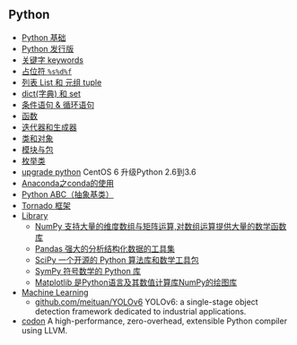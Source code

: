 ## Python
- [Python 基础](base.md)
- [Python 发行版](Distribution.md)
- [关键字 keywords](keywords.md)
- [占位符 `%s%d%f`](placeholer.md)
- [列表 List 和 元组 tuple](ListTuple.md)
- [dict(字典) 和 set](DictSet.md)
- [条件语句 & 循环语句](iffor.md)
- [函数](func.md)
- [迭代器和生成器](IterYield.md)
- [类和对象](class.md)
- [模块与包](module.md)
- [枚举类](Enum.md)
- [upgrade python](upgrade.md) CentOS 6 升级Python 2.6到3.6
- [Anaconda之conda的使用](Anaconda.md)
- [Python ABC（抽象基类）](ABC.md)
- [Tornado 框架](Tornado/README.md)
- [Library](Library/README.md)
	- [NumPy 支持大量的维度数组与矩阵运算,对数组运算提供大量的数学函数库](Library/NumPy.md)
	- [Pandas 强大的分析结构化数据的工具集](Library/Pandas.md)
	- [SciPy 一个开源的 Python 算法库和数学工具包](Library/SciPy.md)
	- [SymPy 符号数学的 Python 库](Library/SymPy.md)
	- [Matplotlib 是Python语言及其数值计算库NumPy的绘图库](Library/Matplotlib.md)
- [Machine Learning](MachineLearning/README.md)
	- [github.com/meituan/YOLOv6](https://github.com/meituan/YOLOv6) YOLOv6: a single-stage object detection framework dedicated to industrial applications.
- [codon](codon.md) A high-performance, zero-overhead, extensible Python compiler using LLVM.